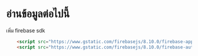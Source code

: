 # อ่านข้อมูลต่อไปนี้

เพิ่ม firebase sdk
```html
    <script src="https://www.gstatic.com/firebasejs/8.10.0/firebase-app.js"></script>
    <script src="https://www.gstatic.com/firebasejs/8.10.0/firebase-auth.js"></script>
```
